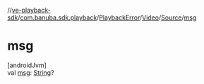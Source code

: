 //[ve-playback-sdk](../../../../../index.md)/[com.banuba.sdk.playback](../../../index.md)/[PlaybackError](../../index.md)/[Video](../index.md)/[Source](index.md)/[msg](msg.md)

# msg

[androidJvm]\
val [msg](msg.md): [String](https://kotlinlang.org/api/latest/jvm/stdlib/kotlin/-string/index.html)?
